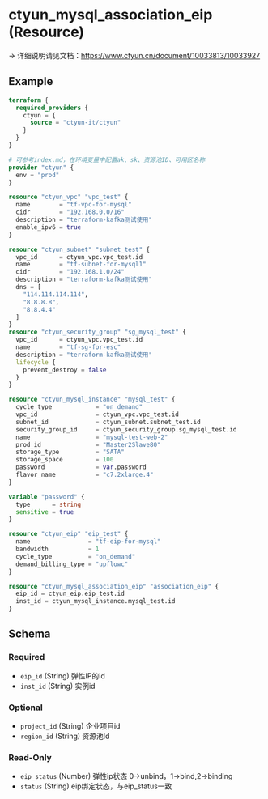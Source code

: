 # ctyun_mysql_association_eip (Resource)
-> 详细说明请见文档：https://www.ctyun.cn/document/10033813/10033927



## Example

```terraform
terraform {
  required_providers {
    ctyun = {
      source = "ctyun-it/ctyun"
    }
  }
}

# 可参考index.md，在环境变量中配置ak、sk、资源池ID、可用区名称
provider "ctyun" {
  env = "prod"
}

resource "ctyun_vpc" "vpc_test" {
  name        = "tf-vpc-for-mysql"
  cidr        = "192.168.0.0/16"
  description = "terraform-kafka测试使用"
  enable_ipv6 = true
}

resource "ctyun_subnet" "subnet_test" {
  vpc_id      = ctyun_vpc.vpc_test.id
  name        = "tf-subnet-for-mysql1"
  cidr        = "192.168.1.0/24"
  description = "terraform-kafka测试使用"
  dns = [
    "114.114.114.114",
    "8.8.8.8",
    "8.8.4.4"
  ]
}
resource "ctyun_security_group" "sg_mysql_test" {
  vpc_id      = ctyun_vpc.vpc_test.id
  name        = "tf-sg-for-esc"
  description = "terraform-kafka测试使用"
  lifecycle {
    prevent_destroy = false
  }
}

resource "ctyun_mysql_instance" "mysql_test" {
  cycle_type            = "on_demand"
  vpc_id                = ctyun_vpc.vpc_test.id
  subnet_id             = ctyun_subnet.subnet_test.id
  security_group_id     = ctyun_security_group.sg_mysql_test.id
  name                  = "mysql-test-web-2"
  prod_id               = "Master2Slave80"
  storage_type          = "SATA"
  storage_space         = 100
  password              = var.password
  flavor_name           = "c7.2xlarge.4"
}

variable "password" {
  type      = string
  sensitive = true
}

resource "ctyun_eip" "eip_test" {
  name                = "tf-eip-for-mysql"
  bandwidth           = 1
  cycle_type          = "on_demand"
  demand_billing_type = "upflowc"
}

resource "ctyun_mysql_association_eip" "association_eip" {
  eip_id = ctyun_eip.eip_test.id
  inst_id = ctyun_mysql_instance.mysql_test.id
}
```

<!-- schema generated by tfplugindocs -->
## Schema

### Required

- `eip_id` (String) 弹性IP的id
- `inst_id` (String) 实例id

### Optional

- `project_id` (String) 企业项目id
- `region_id` (String) 资源池Id

### Read-Only

- `eip_status` (Number) 弹性ip状态 0->unbind，1->bind,2->binding
- `status` (String) eip绑定状态，与eip_status一致